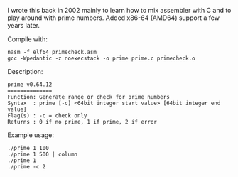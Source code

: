 I wrote this back in 2002 mainly to learn how to mix assembler with C and to 
play around with prime numbers. Added x86-64 (AMD64) support a few years later.
   
Compile with:
```
nasm -f elf64 primecheck.asm
gcc -Wpedantic -z noexecstack -o prime prime.c primecheck.o
```

Description:
```
prime v0.64.12
==============
Function: Generate range or check for prime numbers
Syntax  : prime [-c] <64bit integer start value> [64bit integer end value]
Flag(s) : -c = check only
Returns : 0 if no prime, 1 if prime, 2 if error
```

Example usage:
```
./prime 1 100 
./prime 1 500 | column
./prime 1
./prime -c 2
```
